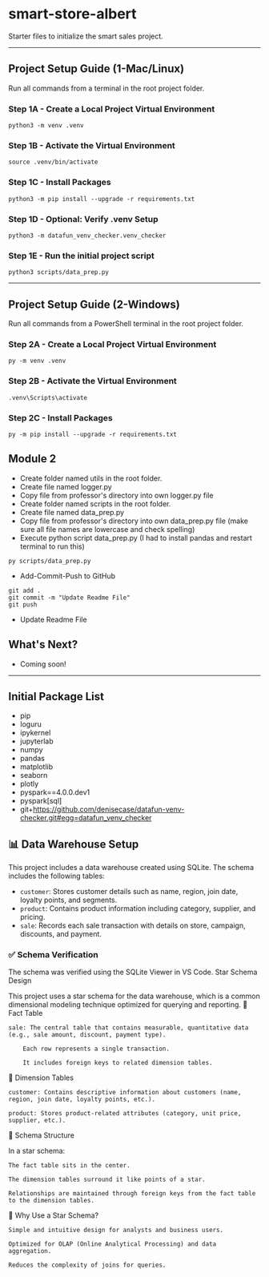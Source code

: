 # smart-store-albert

Starter files to initialize the smart sales project.

-----

## Project Setup Guide (1-Mac/Linux)

Run all commands from a terminal in the root project folder. 

### Step 1A - Create a Local Project Virtual Environment

```shell
python3 -m venv .venv
```

### Step 1B - Activate the Virtual Environment

```shell
source .venv/bin/activate
```

### Step 1C - Install Packages

```shell
python3 -m pip install --upgrade -r requirements.txt
```

### Step 1D - Optional: Verify .venv Setup

```shell
python3 -m datafun_venv_checker.venv_checker
```

### Step 1E - Run the initial project script

```shell
python3 scripts/data_prep.py
```

-----

## Project Setup Guide (2-Windows)

Run all commands from a PowerShell terminal in the root project folder.

### Step 2A - Create a Local Project Virtual Environment

```shell
py -m venv .venv
```

### Step 2B - Activate the Virtual Environment

```shell
.venv\Scripts\activate
```

### Step 2C - Install Packages

```shell
py -m pip install --upgrade -r requirements.txt
```

## Module 2
- Create folder named utils in the root folder.
- Create file named logger.py
- Copy file from professor's directory into own logger.py file
- Create folder named scripts in the root folder.
- Create file named data_prep.py
- Copy file from professor's directory into own data_prep.py file (make sure all file names are lowercase and check spelling)
- Execute python script data_prep.py (I had to install pandas and restart terminal to run this)

```shell
py scripts/data_prep.py
```

- Add-Commit-Push to GitHub

```shell
git add .
git commit -m "Update Readme File"
git push
```

- Update Readme File

## What's Next?
- Coming soon!

-----

## Initial Package List

- pip
- loguru
- ipykernel
- jupyterlab
- numpy
- pandas
- matplotlib
- seaborn
- plotly
- pyspark==4.0.0.dev1
- pyspark[sql]
- git+https://github.com/denisecase/datafun-venv-checker.git#egg=datafun_venv_checker

## 📊 Data Warehouse Setup

This project includes a data warehouse created using SQLite. The schema includes the following tables:

- `customer`: Stores customer details such as name, region, join date, loyalty points, and segments.
- `product`: Contains product information including category, supplier, and pricing.
- `sale`: Records each sale transaction with details on store, campaign, discounts, and payment.

### ✅ Schema Verification

The schema was verified using the SQLite Viewer in VS Code.
Star Schema Design

This project uses a star schema for the data warehouse, which is a common dimensional modeling technique optimized for querying and reporting.
🔷 Fact Table

    sale: The central table that contains measurable, quantitative data (e.g., sale amount, discount, payment type).

        Each row represents a single transaction.

        It includes foreign keys to related dimension tables.

🔷 Dimension Tables

    customer: Contains descriptive information about customers (name, region, join date, loyalty points, etc.).

    product: Stores product-related attributes (category, unit price, supplier, etc.).

🔗 Schema Structure

In a star schema:

    The fact table sits in the center.

    The dimension tables surround it like points of a star.

    Relationships are maintained through foreign keys from the fact table to the dimension tables.

🧠 Why Use a Star Schema?

    Simple and intuitive design for analysts and business users.

    Optimized for OLAP (Online Analytical Processing) and data aggregation.

    Reduces the complexity of joins for queries.

